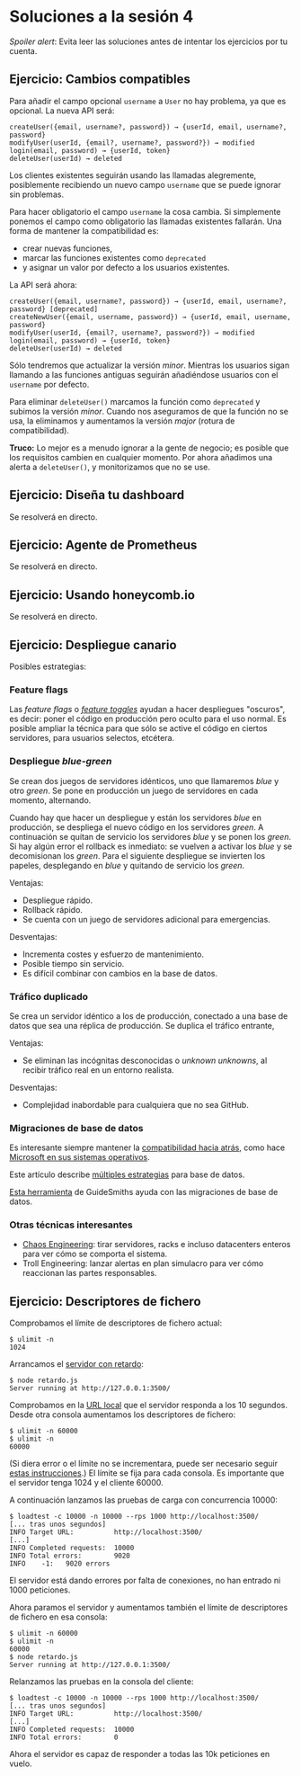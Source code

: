 # Soluciones a la sesión 4

_Spoiler alert_:
Evita leer las soluciones antes de intentar los ejercicios por tu cuenta.

## Ejercicio: Cambios compatibles

Para añadir el campo opcional `username` a `User` no hay problema,
ya que es opcional.
La nueva API será:

```
createUser({email, username?, password}) → {userId, email, username?, password}
modifyUser(userId, {email?, username?, password?}) → modified
login(email, password) → {userId, token}
deleteUser(userId) → deleted
```

Los clientes existentes seguirán usando las llamadas alegremente,
posiblemente recibiendo un nuevo campo `username` que se puede ignorar sin problemas.

Para hacer obligatorio el campo `username` la cosa cambia.
Si simplemente ponemos el campo como obligatorio las llamadas existentes fallarán.
Una forma de mantener la compatibilidad es:

* crear nuevas funciones,
* marcar las funciones existentes como `deprecated`
* y asignar un valor por defecto a los usuarios existentes.

La API será ahora:

```
createUser({email, username?, password}) → {userId, email, username?, password} [deprecated]
createNewUser({email, username, password}) → {userId, email, username, password}
modifyUser(userId, {email?, username?, password?}) → modified
login(email, password) → {userId, token}
deleteUser(userId) → deleted
```

Sólo tendremos que actualizar la versión _minor_.
Mientras los usuarios sigan llamando a las funciones antiguas seguirán añadiéndose
usuarios con el `username` por defecto.

Para eliminar `deleteUser()` marcamos la función como `deprecated`
y subimos la versión _minor_.
Cuando nos aseguramos de que la función no se usa,
la eliminamos y aumentamos la versión _major_ (rotura de compatibilidad).

**Truco:** Lo mejor es a menudo ignorar a la gente de negocio;
es posible que los requisitos cambien en cualquier momento.
Por ahora añadimos una alerta a `deleteUser()`,
y monitorizamos que no se use.

## Ejercicio: Diseña tu dashboard

Se resolverá en directo.

## Ejercicio: Agente de Prometheus

Se resolverá en directo.

## Ejercicio: Usando honeycomb.io

Se resolverá en directo.

## Ejercicio: Despliegue canario

Posibles estrategias:

### Feature flags

Las _feature flags_
o [_feature toggles_](https://martinfowler.com/articles/feature-toggles.html)
ayudan a hacer despliegues "oscuros",
es decir: poner el código en producción pero oculto para el uso normal.
Es posible ampliar la técnica para que sólo se active el código en ciertos servidores,
para usuarios selectos, etcétera.

### Despliegue _blue-green_

Se crean dos juegos de servidores idénticos,
uno que llamaremos _blue_ y otro _green_.
Se pone en producción un juego de servidores en cada momento,
alternando.

Cuando hay que hacer un despliegue y están los servidores _blue_ en producción,
se despliega el nuevo código en los servidores _green_.
A continuación se quitan de servicio los servidores _blue_
y se ponen los _green_.
Si hay algún error el rollback es inmediato:
se vuelven a activar los _blue_ y se decomisionan los _green_.
Para el siguiente despliegue se invierten los papeles,
desplegando en _blue_ y quitando de servicio los _green_.

Ventajas:

* Despliegue rápido.
* Rollback rápido.
* Se cuenta con un juego de servidores adicional para emergencias.

Desventajas:

* Incrementa costes y esfuerzo de mantenimiento.
* Posible tiempo sin servicio.
* Es difícil combinar con cambios en la base de datos.

### Tráfico duplicado

Se crea un servidor idéntico a los de producción,
conectado a una base de datos que sea una réplica de producción.
Se duplica el tráfico entrante,

Ventajas:

* Se eliminan las incógnitas desconocidas o _unknown unknowns_,
al recibir tráfico real en un entorno realista.

Desventajas:

* Complejidad inabordable para cualquiera que no sea GitHub.

### Migraciones de base de datos

Es interesante siempre mantener la [compatibilidad hacia atrás](https://www.joelonsoftware.com/2004/06/13/how-microsoft-lost-the-api-war/),
como hace [Microsoft en sus sistemas operativos](https://devblogs.microsoft.com/oldnewthing/20080324-00/?p=23033).

Este artículo describe
[múltiples estrategias](https://pinchito.es/2015/arquitectura-fluida-2-estrategias-migracion)
para base de datos.

[Esta herramienta](https://github.com/guidesmiths/marv)
de GuideSmiths ayuda con las migraciones de base de datos.

### Otras técnicas interesantes

* [Chaos Engineering](https://github.com/Netflix/chaosmonkey):
tirar servidores, racks e incluso datacenters enteros para ver cómo se comporta el sistema.
* Troll Engineering: lanzar alertas en plan simulacro para ver cómo reaccionan las partes responsables.

## Ejercicio: Descriptores de fichero

Comprobamos el límite de descriptores de fichero actual:

    $ ulimit -n
    1024

Arrancamos el [servidor con retardo](./retardo.js):

    $ node retardo.js
    Server running at http://127.0.0.1:3500/

Comprobamos en la [URL local](http://127.0.0.1:3500/) que el servidor responda a los 10 segundos.
Desde otra consola aumentamos los descriptores de fichero:

    $ ulimit -n 60000
    $ ulimit -n
    60000

(Si diera error o el límite no se incrementara,
puede ser necesario seguir [estas instrucciones](https://glassonionblog.wordpress.com/2013/01/27/increase-ulimit-and-file-descriptors-limit/).)
El límite se fija para cada consola.
Es importante que el servidor tenga 1024 y el cliente 60000.

A continuación lanzamos las pruebas de carga con concurrencia 10000:

    $ loadtest -c 10000 -n 10000 --rps 1000 http://localhost:3500/
    [... tras unos segundos]
    INFO Target URL:          http://localhost:3500/
    [...]
    INFO Completed requests:  10000
    INFO Total errors:        9020
    INFO    -1:   9020 errors

El servidor está dando errores por falta de conexiones,
no han entrado ni 1000 peticiones.

Ahora paramos el servidor y aumentamos también el límite de descriptores de fichero en esa consola:


    $ ulimit -n 60000
    $ ulimit -n
    60000
    $ node retardo.js
    Server running at http://127.0.0.1:3500/

Relanzamos las pruebas en la consola del cliente:

    $ loadtest -c 10000 -n 10000 --rps 1000 http://localhost:3500/
    [... tras unos segundos]
    INFO Target URL:          http://localhost:3500/
    [...]
    INFO Completed requests:  10000
    INFO Total errors:        0

Ahora el servidor es capaz de responder a todas las 10k peticiones en vuelo.

